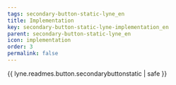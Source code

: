 ```yaml
---
tags: secondary-button-static-lyne_en
title: Implementation
key: secondary-button-static-lyne-implementation_en
parent: secondary-button-static-lyne_en
icon: implementation
order: 3
permalink: false  
---
```

{{ lyne.readmes.button.secondarybuttonstatic | safe }}



